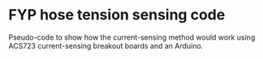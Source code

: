 # FYP hose tension sensing code 

Pseudo-code to show how the current-sensing method would work using ACS723 current-sensing breakout boards and an Arduino.

